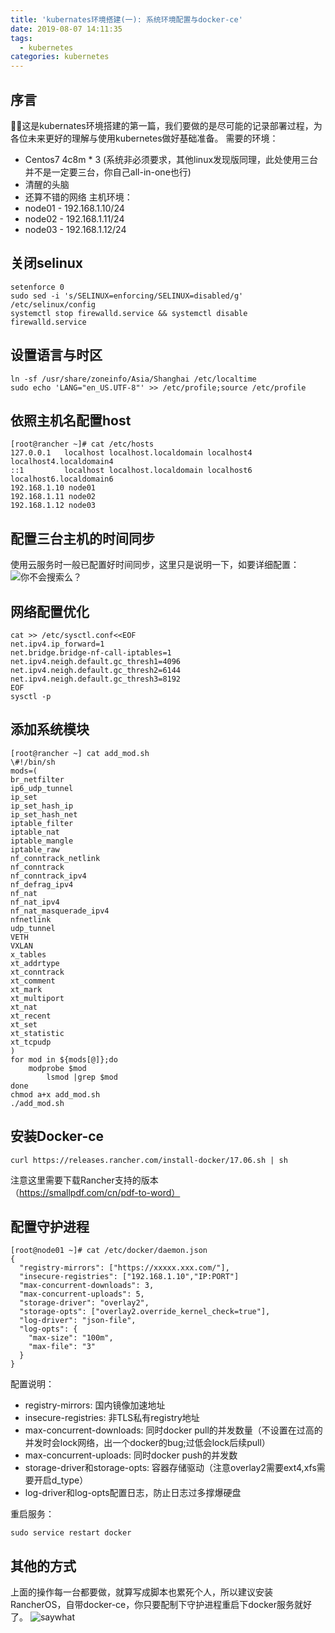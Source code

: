 ```yaml
---
title: 'kubernates环境搭建(一): 系统环境配置与docker-ce'
date: 2019-08-07 14:11:35
tags:
  - kubernetes
categories: kubernetes
---
```


## 序言
这是kubernates环境搭建的第一篇，我们要做的是尽可能的记录部署过程，为各位未来更好的理解与使用kubernetes做好基础准备。
需要的环境：
  * Centos7 4c8m * 3 (系统非必须要求，其他linux发现版同理，此处使用三台并不是一定要三台，你自己all-in-one也行)
  * 清醒的头脑
  * 还算不错的网络
主机环境：
  * node01 - 192.168.1.10/24
  * node02 - 192.168.1.11/24
  * node03 - 192.168.1.12/24
<!--more-->

## 关闭selinux
```shell
setenforce 0
sudo sed -i 's/SELINUX=enforcing/SELINUX=disabled/g' /etc/selinux/config
systemctl stop firewalld.service && systemctl disable firewalld.service
```

## 设置语言与时区
```shell
ln -sf /usr/share/zoneinfo/Asia/Shanghai /etc/localtime
sudo echo 'LANG="en_US.UTF-8"' >> /etc/profile;source /etc/profile
```

## 依照主机名配置host
```shell
[root@rancher ~]# cat /etc/hosts
127.0.0.1   localhost localhost.localdomain localhost4 localhost4.localdomain4
::1         localhost localhost.localdomain localhost6 localhost6.localdomain6
192.168.1.10 node01
192.168.1.11 node02
192.168.1.12 node03
```

## 配置三台主机的时间同步
使用云服务时一般已配置好时间同步，这里只是说明一下，如要详细配置：
![你不会搜索么？](search.jpg)

## 网络配置优化
```shell
cat >> /etc/sysctl.conf<<EOF
net.ipv4.ip_forward=1
net.bridge.bridge-nf-call-iptables=1
net.ipv4.neigh.default.gc_thresh1=4096
net.ipv4.neigh.default.gc_thresh2=6144
net.ipv4.neigh.default.gc_thresh3=8192
EOF
sysctl -p
```

## 添加系统模块
```shell
[root@rancher ~] cat add_mod.sh
\#!/bin/sh
mods=(
br_netfilter
ip6_udp_tunnel
ip_set
ip_set_hash_ip
ip_set_hash_net
iptable_filter
iptable_nat
iptable_mangle
iptable_raw
nf_conntrack_netlink
nf_conntrack
nf_conntrack_ipv4
nf_defrag_ipv4
nf_nat
nf_nat_ipv4
nf_nat_masquerade_ipv4
nfnetlink
udp_tunnel
VETH
VXLAN
x_tables
xt_addrtype
xt_conntrack
xt_comment
xt_mark
xt_multiport
xt_nat
xt_recent
xt_set
xt_statistic
xt_tcpudp
)
for mod in ${mods[@]};do
    modprobe $mod
        lsmod |grep $mod
done
chmod a+x add_mod.sh
./add_mod.sh
```

## 安装Docker-ce
```shell
curl https://releases.rancher.com/install-docker/17.06.sh | sh
```
注意这里需要下载Rancher支持的版本（https://smallpdf.com/cn/pdf-to-word）

## 配置守护进程
```shell
[root@node01 ~]# cat /etc/docker/daemon.json
{
  "registry-mirrors": ["https://xxxxx.xxx.com/"],
  "insecure-registries": ["192.168.1.10","IP:PORT"]
  "max-concurrent-downloads": 3,
  "max-concurrent-uploads": 5,
  "storage-driver": "overlay2",
  "storage-opts": ["overlay2.override_kernel_check=true"],
  "log-driver": "json-file",
  "log-opts": {
    "max-size": "100m",
    "max-file": "3"
  }
}
```
配置说明：
  * registry-mirrors: 国内镜像加速地址
  * insecure-registries: 非TLS私有registry地址
  * max-concurrent-downloads: 同时docker pull的并发数量（不设置在过高的并发时会lock网络，出一个docker的bug;过低会lock后续pull）
  * max-concurrent-uploads: 同时docker push的并发数
  * storage-driver和storage-opts: 容器存储驱动（注意overlay2需要ext4,xfs需要开启d_type）
  * log-driver和log-opts配置日志，防止日志过多撑爆硬盘

重启服务：
```shell
sudo service restart docker
```

## 其他的方式
上面的操作每一台都要做，就算写成脚本也累死个人，所以建议安装RancherOS，自带docker-ce，你只要配制下守护进程重启下docker服务就好了。
![saywhat](saywhat.jpg)